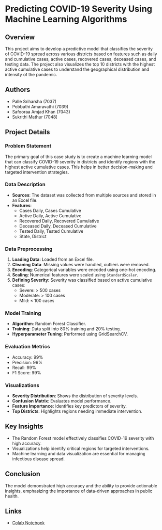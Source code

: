 # Predicting COVID-19 Severity Using Machine Learning Algorithms

## Overview

This project aims to develop a predictive model that classifies the severity of COVID-19 spread across various districts based on features such as daily and cumulative cases, active cases, recovered cases, deceased cases, and testing data. The project also visualizes the top 10 districts with the highest active cumulative cases to understand the geographical distribution and intensity of the pandemic.

## Authors

- Palle Sriharsha (7037)
- Pobbathi Amaravathi (7039)
- Safooraa Amjad Khan (7043)
- Sukrithi Mathur (7048)

## Project Details

### Problem Statement

The primary goal of this case study is to create a machine learning model that can classify COVID-19 severity in districts and identify regions with the highest active cumulative cases. This helps in better decision-making and targeted intervention strategies.

### Data Description

- **Sources**: The dataset was collected from multiple sources and stored in an Excel file.
- **Features**:
  - Cases Daily, Cases Cumulative
  - Active Daily, Active Cumulative
  - Recovered Daily, Recovered Cumulative
  - Deceased Daily, Deceased Cumulative
  - Tested Daily, Tested Cumulative
  - State, District

### Data Preprocessing

1. **Loading Data**: Loaded from an Excel file.
2. **Cleaning Data**: Missing values were handled, outliers were removed.
3. **Encoding**: Categorical variables were encoded using one-hot encoding.
4. **Scaling**: Numerical features were scaled using `StandardScaler`.
5. **Defining Severity**: Severity was classified based on active cumulative cases:
   - Severe: > 500 cases
   - Moderate: > 100 cases
   - Mild: ≤ 100 cases

### Model Training

- **Algorithm**: Random Forest Classifier.
- **Training**: Data split into 80% training and 20% testing.
- **Hyperparameter Tuning**: Performed using GridSearchCV.

### Evaluation Metrics

- Accuracy: 99%
- Precision: 99%
- Recall: 99%
- F1 Score: 99%

### Visualizations

- **Severity Distribution**: Shows the distribution of severity levels.
- **Confusion Matrix**: Evaluates model performance.
- **Feature Importance**: Identifies key predictors of severity.
- **Top Districts**: Highlights regions needing immediate intervention.

## Key Insights

- The Random Forest model effectively classifies COVID-19 severity with high accuracy.
- Visualizations help identify critical regions for targeted interventions.
- Machine learning and data visualization are essential for managing infectious disease spread.

## Conclusion

The model demonstrated high accuracy and the ability to provide actionable insights, emphasizing the importance of data-driven approaches in public health.

## Links

- [Colab Notebook](https://colab.research.google.com/drive/1dFoCKGd0OyvRIYKKws04vetSLQg0ZwlJ?usp=sharing)


